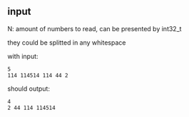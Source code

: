 ## input

N: amount of numbers to read, can be presented by int32\_t 

they could be splitted in any whitespace

with input:

```
5
114 114514 114 44 2
```

should output:

```
4
2 44 114 114514
```
